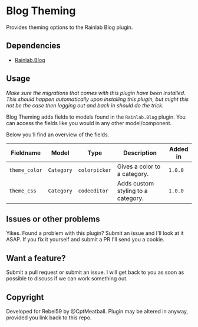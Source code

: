 # Blog Theming
Provides theming options to the Rainlab Blog plugin.

## Dependencies
- [Rainlab.Blog](https://github.com/rainlab/blog-plugin)

## Usage
_Make sure the migrations that comes with this plugin have been installed. This should happen automatically upon installing this plugin, but might this not be the case then logging out and back in should do the trick._

Blog Theming adds fields to models found in the `Rainlab.Blog` plugin. You can access the fields like you would in any other model/component. 

Below you'll find an overview of the fields.

| Fieldname        | Model           | Type  | Description | Added in |
| ------------- |-------------| -----|----|----|
| `theme_color`   | `Category` | `colorpicker` | Gives a color to a category.| `1.0.0` |
| `theme_css`   | `Category` | `codeeditor` | Adds custom styling to a category.| `1.0.0` |



## Issues or other problems
Yikes. Found a problem with this plugin? Submit an issue and I'll look at it ASAP. If you fix it yourself and submit a PR I'll send you a cookie.

## Want a feature?
Submit a pull request or submit an issue. I will get back to you as soon as possible to discuss if we can work something out.

## Copyright
Developed for Rebel59 by @CptMeatball. 
Plugin may be altered in anyway, provided you link back to this repo.
